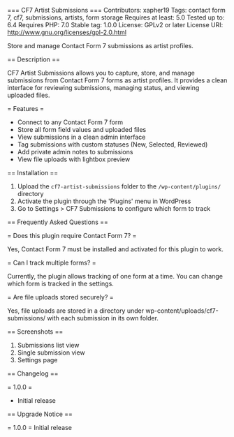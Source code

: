 === CF7 Artist Submissions ===
Contributors: xapher19
Tags: contact form 7, cf7, submissions, artists, form storage
Requires at least: 5.0
Tested up to: 6.4
Requires PHP: 7.0
Stable tag: 1.0.0
License: GPLv2 or later
License URI: http://www.gnu.org/licenses/gpl-2.0.html

Store and manage Contact Form 7 submissions as artist profiles.

== Description ==

CF7 Artist Submissions allows you to capture, store, and manage submissions from Contact Form 7 forms as artist profiles. It provides a clean interface for reviewing submissions, managing status, and viewing uploaded files.

= Features =

* Connect to any Contact Form 7 form
* Store all form field values and uploaded files
* View submissions in a clean admin interface
* Tag submissions with custom statuses (New, Selected, Reviewed)
* Add private admin notes to submissions
* View file uploads with lightbox preview

== Installation ==

1. Upload the `cf7-artist-submissions` folder to the `/wp-content/plugins/` directory
2. Activate the plugin through the 'Plugins' menu in WordPress
3. Go to Settings > CF7 Submissions to configure which form to track

== Frequently Asked Questions ==

= Does this plugin require Contact Form 7? =

Yes, Contact Form 7 must be installed and activated for this plugin to work.

= Can I track multiple forms? =

Currently, the plugin allows tracking of one form at a time. You can change which form is tracked in the settings.

= Are file uploads stored securely? =

Yes, file uploads are stored in a directory under wp-content/uploads/cf7-submissions/ with each submission in its own folder.

== Screenshots ==

1. Submissions list view
2. Single submission view
3. Settings page

== Changelog ==

= 1.0.0 =
* Initial release

== Upgrade Notice ==

= 1.0.0 =
Initial release